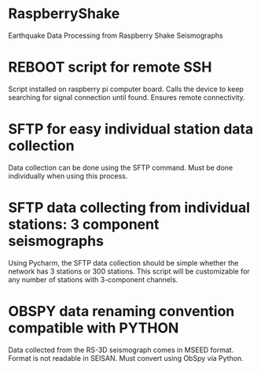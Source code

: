 # RaspberryShake
Earthquake Data Processing from Raspberry Shake Seismographs

# REBOOT script for remote SSH
Script installed on raspberry pi computer board. Calls the device to keep searching for signal connection until found.
Ensures remote connectivity.

# SFTP for easy individual station data collection
Data collection can be done using the SFTP command. Must be done individually when using this process.

# SFTP data collecting from individual stations: 3 component seismographs
Using Pycharm, the SFTP data collection should be simple whether the network has 3 stations or 300 stations.
This script will be customizable for any number of stations with 3-component channels. 

# OBSPY data renaming convention compatible with PYTHON
Data collected from the RS-3D seismograph comes in MSEED format. 
Format is not readable in SEISAN. Must convert using ObSpy via Python.
